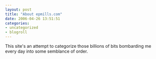 ```yaml
---
layout: post
title: "About epmills.com"
date: 2006-04-26 13:51:51
categories:
- uncategorized
- blogroll
---
```

This site's an attempt to categorize those billions of bits bombarding me
every day into some semblance of order.
